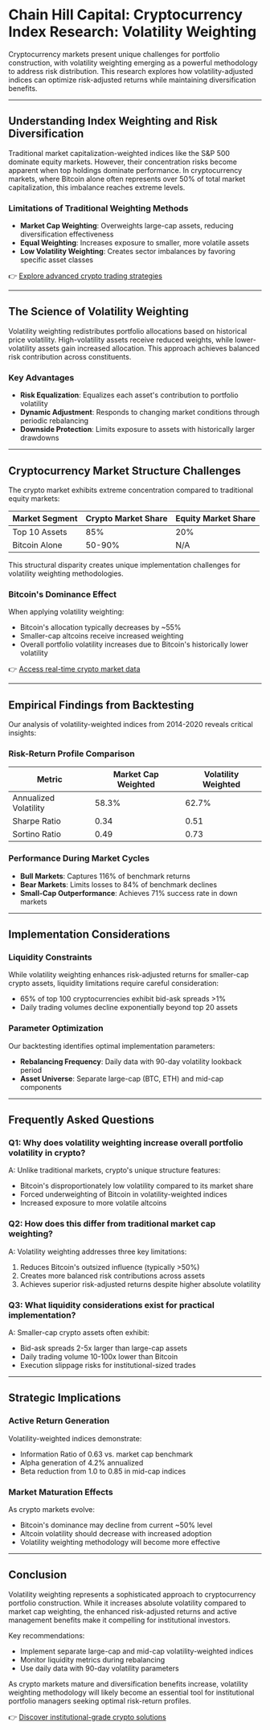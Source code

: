 # Chain Hill Capital: Cryptocurrency Index Research: Volatility Weighting  

Cryptocurrency markets present unique challenges for portfolio construction, with volatility weighting emerging as a powerful methodology to address risk distribution. This research explores how volatility-adjusted indices can optimize risk-adjusted returns while maintaining diversification benefits.  

---

## Understanding Index Weighting and Risk Diversification  

Traditional market capitalization-weighted indices like the S&P 500 dominate equity markets. However, their concentration risks become apparent when top holdings dominate performance. In cryptocurrency markets, where Bitcoin alone often represents over 50% of total market capitalization, this imbalance reaches extreme levels.  

### Limitations of Traditional Weighting Methods  
- **Market Cap Weighting**: Overweights large-cap assets, reducing diversification effectiveness  
- **Equal Weighting**: Increases exposure to smaller, more volatile assets  
- **Low Volatility Weighting**: Creates sector imbalances by favoring specific asset classes  

👉 [Explore advanced crypto trading strategies](https://bit.ly/okx-bonus)  

---

## The Science of Volatility Weighting  

Volatility weighting redistributes portfolio allocations based on historical price volatility. High-volatility assets receive reduced weights, while lower-volatility assets gain increased allocation. This approach achieves balanced risk contribution across constituents.  

### Key Advantages  
- **Risk Equalization**: Equalizes each asset's contribution to portfolio volatility  
- **Dynamic Adjustment**: Responds to changing market conditions through periodic rebalancing  
- **Downside Protection**: Limits exposure to assets with historically larger drawdowns  

---

## Cryptocurrency Market Structure Challenges  

The crypto market exhibits extreme concentration compared to traditional equity markets:  

| Market Segment         | Crypto Market Share | Equity Market Share |
|------------------------|---------------------|---------------------|
| Top 10 Assets          | 85%                 | 20%                 |
| Bitcoin Alone          | 50-90%              | N/A                 |

This structural disparity creates unique implementation challenges for volatility weighting methodologies.  

### Bitcoin's Dominance Effect  
When applying volatility weighting:  
- Bitcoin's allocation typically decreases by ~55%  
- Smaller-cap altcoins receive increased weighting  
- Overall portfolio volatility increases due to Bitcoin's historically lower volatility  

👉 [Access real-time crypto market data](https://bit.ly/okx-bonus)  

---

## Empirical Findings from Backtesting  

Our analysis of volatility-weighted indices from 2014-2020 reveals critical insights:  

### Risk-Return Profile Comparison  
| Metric                 | Market Cap Weighted | Volatility Weighted |
|------------------------|---------------------|---------------------|
| Annualized Volatility  | 58.3%               | 62.7%               |
| Sharpe Ratio           | 0.34                | 0.51                |
| Sortino Ratio          | 0.49                | 0.73                |

### Performance During Market Cycles  
- **Bull Markets**: Captures 116% of benchmark returns  
- **Bear Markets**: Limits losses to 84% of benchmark declines  
- **Small-Cap Outperformance**: Achieves 71% success rate in down markets  

---

## Implementation Considerations  

### Liquidity Constraints  
While volatility weighting enhances risk-adjusted returns for smaller-cap crypto assets, liquidity limitations require careful consideration:  
- 65% of top 100 cryptocurrencies exhibit bid-ask spreads >1%  
- Daily trading volumes decline exponentially beyond top 20 assets  

### Parameter Optimization  
Our backtesting identifies optimal implementation parameters:  
- **Rebalancing Frequency**: Daily data with 90-day volatility lookback period  
- **Asset Universe**: Separate large-cap (BTC, ETH) and mid-cap components  

---

## Frequently Asked Questions  

### Q1: Why does volatility weighting increase overall portfolio volatility in crypto?  
A: Unlike traditional markets, crypto's unique structure features:  
- Bitcoin's disproportionately low volatility compared to its market share  
- Forced underweighting of Bitcoin in volatility-weighted indices  
- Increased exposure to more volatile altcoins  

### Q2: How does this differ from traditional market cap weighting?  
A: Volatility weighting addresses three key limitations:  
1. Reduces Bitcoin's outsized influence (typically >50%)  
2. Creates more balanced risk contributions across assets  
3. Achieves superior risk-adjusted returns despite higher absolute volatility  

### Q3: What liquidity considerations exist for practical implementation?  
A: Smaller-cap crypto assets often exhibit:  
- Bid-ask spreads 2-5x larger than large-cap assets  
- Daily trading volume 10-100x lower than Bitcoin  
- Execution slippage risks for institutional-sized trades  

---

## Strategic Implications  

### Active Return Generation  
Volatility-weighted indices demonstrate:  
- Information Ratio of 0.63 vs. market cap benchmark  
- Alpha generation of 4.2% annualized  
- Beta reduction from 1.0 to 0.85 in mid-cap indices  

### Market Maturation Effects  
As crypto markets evolve:  
- Bitcoin's dominance may decline from current ~50% level  
- Altcoin volatility should decrease with increased adoption  
- Volatility weighting methodology will become more effective  

---

## Conclusion  

Volatility weighting represents a sophisticated approach to cryptocurrency portfolio construction. While it increases absolute volatility compared to market cap weighting, the enhanced risk-adjusted returns and active management benefits make it compelling for institutional investors.  

Key recommendations:  
- Implement separate large-cap and mid-cap volatility-weighted indices  
- Monitor liquidity metrics during rebalancing  
- Use daily data with 90-day volatility parameters  

As crypto markets mature and diversification benefits increase, volatility weighting methodology will likely become an essential tool for institutional portfolio managers seeking optimal risk-return profiles.  

👉 [Discover institutional-grade crypto solutions](https://bit.ly/okx-bonus)